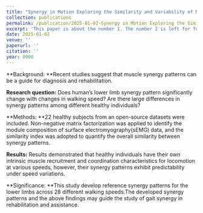 ```yaml
---
title: "Synergy in Motion Exploring the Similarity and Variability of Muscle Synergy Patterns in Healthy Individuals"
collection: publications
permalink: /publication/2025-01-02-Synergy in Motion Exploring the Similarity and Variability of Muscle Synergy Patterns in Healthy Individuals
excerpt: 'This paper is about the number 1. The number 2 is left for future work.'
date: 2025-01-02
venue: ''
paperurl: ''
citation: ''
year: 0000
---
```


**Background: **Recent studies suggest that muscle synergy patterns can be a guide for diagnosis and rehabilitation. 

**Research question:** Does human’s lower limb synergy pattern significantly change with changes in walking speed? Are there large differences in synergy patterns among different healthy individuals?

**Methods: **22 healthy subjects from an open-source datasets were included. Non-negative matrix factorization was applied to identify the module composition of surface electromyography(sEMG) data, and the similarity index was adopted to quantify the overall similarity between synergy patterns. 

**Results:** Results demonstrated that healthy individuals have their own intrinsic muscle recruitment and coordination characteristics for locomotion at various speeds, however, their synergy patterns exhibit predictability under speed variations. 

**Significance: **This study develop  reference synergy patterns for the lower limbs across 28 different walking speeds.The developed synergy patterns and the above findings may guide the study of gait synergy in rehabilitation and assistance.
